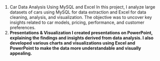 1. Car Data Analysis Using MySQL and Excel
In this project, I analyze large datasets of cars using MySQL for data extraction and Excel for data cleaning, analysis, and visualization. The objective was to uncover key insights related to car models, pricing, performance, and customer preferences.
2. <b>Presentations & Visualization<b/>
I created presentations on PowerPoint, explaining the findings and insights derived from data analysis. I also developed various charts and visualizations using Excel and PowerPoint to make the data more understandable and visually appealing.

